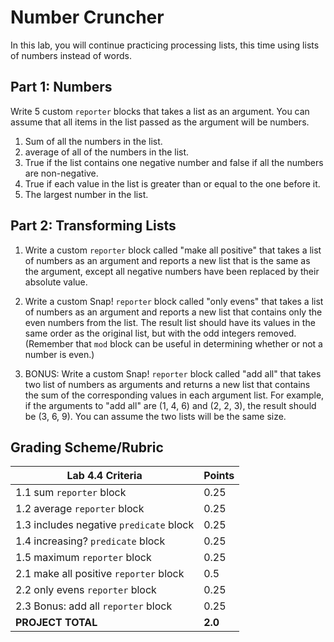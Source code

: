 # Number Cruncher

In this lab, you will continue practicing processing lists, this time using lists of numbers instead of words.

## Part 1: Numbers

Write 5 custom `reporter` blocks that takes a list as an argument. You can assume that all items in the list passed as the argument will be numbers.

1. Sum of all the numbers in the list.
2. average of all of the numbers in the list.
3. True if the list contains one negative number and false if all the numbers are non-negative.
4. True if each value in the list is greater than or equal to the one before it.
5. The largest number in the list.

## Part 2: Transforming Lists

1. Write a custom `reporter` block called "make all positive" that takes a list of numbers as an argument and reports a new list that is the same as the argument, except all negative numbers have been replaced by their absolute value.  

2. Write a custom Snap! `reporter` block called "only evens" that takes a list of numbers as an argument and reports a new list that contains only the even numbers from the list.  The result list should have its values in the same order as the original list, but with the odd integers removed.  (Remember that `mod` block can be useful in determining whether or not a number is even.)

3. BONUS: Write a custom Snap! `reporter` block called "add all" that takes two list of numbers as arguments and returns a new list that contains the sum of the corresponding values in each argument list.  For example, if the arguments to "add all" are (1, 4, 6) and (2, 2, 3), the result should be (3, 6, 9).  You can assume the two lists will be the same size.

## Grading Scheme/Rubric

| **Lab 4.4 Criteria**                                   |     Points            |
| ------------------------------------------------------ | --------------- |
| 1.1 sum `reporter` block | 0.25      |
| 1.2 average `reporter` block     | 0.25      |
| 1.3 includes negative `predicate` block | 0.25      |
| 1.4 increasing? `predicate` block | 0.25     |
| 1.5 maximum `reporter` block  | 0.25    |
| 2.1 make all positive `reporter` block | 0.5      |
| 2.2 only evens `reporter` block  | 0.25    |
| 2.3 Bonus: add all `reporter` block    | 0.25     |
| **PROJECT TOTAL**                                      | **2.0** |
